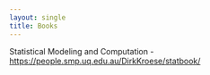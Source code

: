 ```yaml
---
layout: single
title: Books 
---
```



Statistical Modeling and Computation - https://people.smp.uq.edu.au/DirkKroese/statbook/

